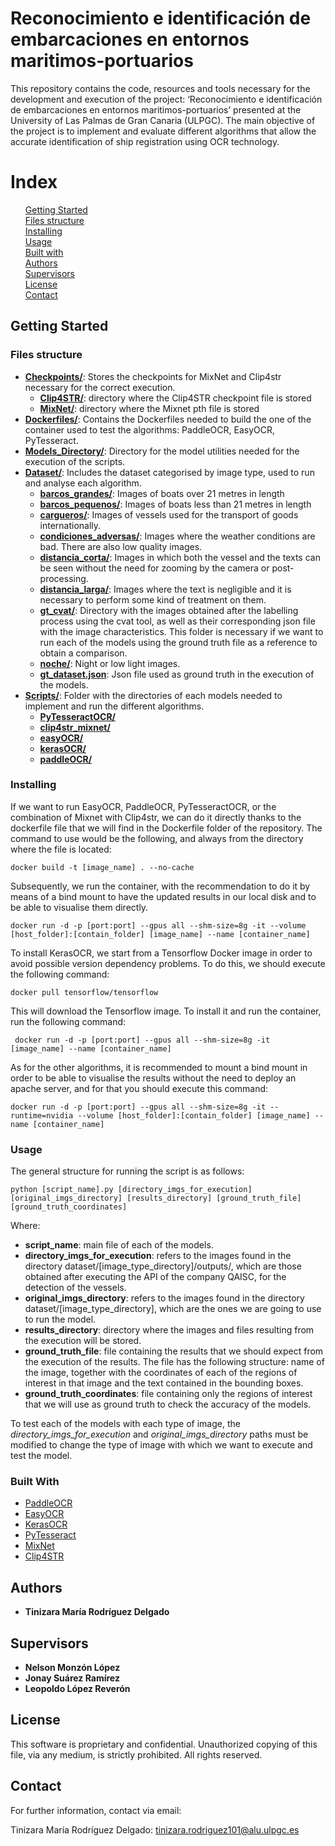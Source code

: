 # Reconocimiento e identificación de embarcaciones en entornos maritimos-portuarios

This repository contains the code, resources and tools necessary for the development and execution of the project: ‘Reconocimiento e identificación de embarcaciones en entornos maritimos-portuarios’ presented at the University of Las Palmas de Gran Canaria (ULPGC).
The main objective of the project is to implement and evaluate different algorithms that allow the accurate identification of ship registration using OCR technology.


# Index
<ul style="list-style-type: none;">
  <li style="list-style-type: none;"><strong></strong><a href="#2">Getting Started</a></li>
  <li style="list-style-type: none;"><strong></strong><a href="#3">Files structure</a></li>
  <li style="list-style-type: none;"><strong></strong><a href="#4">Installing</a></li>
  <li style="list-style-type: none;"><strong></strong><a href="#5">Usage</a></li>
  <li style="list-style-type: none;"><strong></strong><a href="#6">Built with</a></li>
  <li style="list-style-type: none;"><strong></strong><a href="#7">Authors</a></li
  <li style="list-style-type: none;"><strong></strong><a href="#8">Supervisors</a></li>
  <li style="list-style-type: none;"><strong></strong><a href="#9">License</a></li>
  <li style="list-style-type: none;"><strong></strong><a href="#10">Contact</a></li>
</ul>


## Getting Started <div id="2" />

### Files structure <div id="3" />

- [**Checkpoints/**](https://github.com/TinizaraRodriguez/Reconocimiento-e-identificacion-de-embarcaciones-en-entornos-maritimo-portuarios/tree/main/Checkpoints): Stores the checkpoints for MixNet and Clip4str necessary for the correct execution.
    - [**Clip4STR/**](https://github.com/TinizaraRodriguez/Reconocimiento-e-identificacion-de-embarcaciones-en-entornos-maritimo-portuarios/tree/main/Checkpoints/Clip4STR): directory where the Clip4STR checkpoint file is stored
    - [**MixNet/**](https://github.com/TinizaraRodriguez/Reconocimiento-e-identificacion-de-embarcaciones-en-entornos-maritimo-portuarios/tree/main/Checkpoints/MixNet): directory where the Mixnet pth file is stored
- [**Dockerfiles/**](https://github.com/TinizaraRodriguez/Reconocimiento-e-identificacion-de-embarcaciones-en-entornos-maritimo-portuarios/tree/main/Dockerfiles): Contains the Dockerfiles needed to build the one of the container used to test the algorithms: PaddleOCR, EasyOCR, PyTesseract.
- [**Models_Directory/**](https://github.com/TinizaraRodriguez/Reconocimiento-e-identificacion-de-embarcaciones-en-entornos-maritimo-portuarios/tree/main/Models_Directory): Directory for the model utilities needed for the execution of the scripts.
- [**Dataset/**](https://github.com/TinizaraRodriguez/Reconocimiento-e-identificacion-de-embarcaciones-en-entornos-maritimo-portuarios/tree/main/dataset): Includes the dataset categorised by image type, used to run and analyse each algorithm.
    - [**barcos_grandes/**](https://github.com/TinizaraRodriguez/Reconocimiento-e-identificacion-de-embarcaciones-en-entornos-maritimo-portuarios/tree/main/dataset/barcos_grandes): Images of boats over 21 metres in length
    - [**barcos_pequenos/**](https://github.com/TinizaraRodriguez/Reconocimiento-e-identificacion-de-embarcaciones-en-entornos-maritimo-portuarios/tree/main/dataset/barcos_pequenos): Images of boats less than 21 metres in length
    - [**cargueros/**](https://github.com/TinizaraRodriguez/Reconocimiento-e-identificacion-de-embarcaciones-en-entornos-maritimo-portuarios/tree/main/dataset/cargueros): Images of vessels used for the transport of goods internationally.
    - [**condiciones_adversas/**](https://github.com/TinizaraRodriguez/Reconocimiento-e-identificacion-de-embarcaciones-en-entornos-maritimo-portuarios/tree/main/dataset/condiciones_adversas): Images where the weather conditions are bad. There are also low quality images.
    - [**distancia_corta/**](https://github.com/TinizaraRodriguez/Reconocimiento-e-identificacion-de-embarcaciones-en-entornos-maritimo-portuarios/tree/main/dataset/distancia_corta): Images in which both the vessel and the texts can be seen without the need for zooming by the camera or post-processing.
    - [**distancia_larga/**](https://github.com/TinizaraRodriguez/Reconocimiento-e-identificacion-de-embarcaciones-en-entornos-maritimo-portuarios/tree/main/dataset/distancia_larga): Images where the text is negligible and it is necessary to perform some kind of treatment on them.
    - [**gt_cvat/**](https://github.com/TinizaraRodriguez/Reconocimiento-e-identificacion-de-embarcaciones-en-entornos-maritimo-portuarios/tree/main/dataset/gt_cvat): Directory with the images obtained after the labelling process using the cvat tool, as well as their corresponding json file with the image characteristics. This folder is necessary if we want to run each of the models using the ground truth file as a reference to obtain a comparison.
    - [**noche/**](https://github.com/TinizaraRodriguez/Reconocimiento-e-identificacion-de-embarcaciones-en-entornos-maritimo-portuarios/tree/main/dataset/noche): Night or low light images.
    - [**gt_dataset.json**](https://github.com/TinizaraRodriguez/Reconocimiento-e-identificacion-de-embarcaciones-en-entornos-maritimo-portuarios/blob/main/dataset/gt_dataset.json): Json file used as ground truth in the execution of the models.
- [**Scripts/**](https://github.com/TinizaraRodriguez/Reconocimiento-e-identificacion-de-embarcaciones-en-entornos-maritimo-portuarios/tree/main/scripts): Folder with the directories of each models needed to implement and run the different algorithms.
    - [**PyTesseractOCR/**](https://github.com/TinizaraRodriguez/Reconocimiento-e-identificacion-de-embarcaciones-en-entornos-maritimo-portuarios/tree/main/scripts/PyTesseractOCR)
    - [**clip4str_mixnet/**](https://github.com/TinizaraRodriguez/Reconocimiento-e-identificacion-de-embarcaciones-en-entornos-maritimo-portuarios/tree/main/scripts/clip4str_mixnet)
    - [**easyOCR/**](https://github.com/TinizaraRodriguez/Reconocimiento-e-identificacion-de-embarcaciones-en-entornos-maritimo-portuarios/tree/main/scripts/easyOCR)
    - [**kerasOCR/**](https://github.com/TinizaraRodriguez/Reconocimiento-e-identificacion-de-embarcaciones-en-entornos-maritimo-portuarios/tree/main/scripts/kerasOCR)
    - [**paddleOCR/**](https://github.com/TinizaraRodriguez/Reconocimiento-e-identificacion-de-embarcaciones-en-entornos-maritimo-portuarios/tree/main/scripts/paddleOCR)



### Installing <div id="4" />
If we want to run EasyOCR, PaddleOCR, PyTesseractOCR, or the combination of Mixnet with Clip4str, we can do it directly thanks to the dockerfile file that we will find in the Dockerfile folder of the repository. The command to use would be the following, and always from the directory where the file is located:

```docker build -t [image_name] . --no-cache```

Subsequently, we run the container, with the recommendation to do it by means of a bind mount to have the updated results in our local disk and to be able to visualise them directly.

```docker run -d -p [port:port] --gpus all --shm-size=8g -it --volume [host_folder]:[contain_folder] [image_name] --name [container_name] ```


To install KerasOCR, we start from a Tensorflow Docker image in order to avoid possible version dependency problems. To do this, we should execute the following command: 

 ```docker pull tensorflow/tensorflow```

This will download the Tensorflow image. To install it and run the container, run the following command:

 ``` docker run -d -p [port:port] --gpus all --shm-size=8g -it [image_name] --name [container_name]```

As for the other algorithms, it is recommended to mount a bind mount in order to be able to visualise the results without the need to deploy an apache server, and for that you should execute this command: 

   ```docker run -d -p [port:port] --gpus all --shm-size=8g -it --runtime=nvidia --volume [host_folder]:[contain_folder] [image_name] --name [container_name]```


### Usage <div id="5" />

The general structure for running the script is as follows:

```python [script_name].py [directory_imgs_for_execution] [original_imgs_directory] [results_directory] [ground_truth_file] [ground_truth_coordinates]```

Where:
- **script_name**: main file of each of the models. 
- **directory_imgs_for_execution**:  refers to the images found in the directory dataset/[image_type_directory]/outputs/, which are those obtained after executing the API of the company QAISC, for the detection of the vessels.
- **original_imgs_directory**: refers to the images found in the directory dataset/[image_type_directory], which are the ones we are going to use to run the model.
- **results_directory**: directory where the images and files resulting from the execution will be stored. 
- **ground_truth_file**: file containing the results that we should expect from the execution of the results. The file has the following structure: name of the image, together with the coordinates of each of the regions of interest in that image and the text contained in the bounding boxes.
- **ground_truth_coordinates**: file containing only the regions of interest that we will use as ground truth to check the accuracy of the models.

To test each of the models with each type of image, the _directory_imgs_for_execution_ and _original_imgs_directory_ paths must be modified to change the type of image with which we want to execute and test the model.



### Built With <div id="6" />

* [PaddleOCR](https://github.com/PaddlePaddle/PaddleOCR)
* [EasyOCR](https://github.com/JaidedAI/EasyOCR)
* [KerasOCR](https://github.com/faustomorales/keras-ocr) 
* [PyTesseract](https://github.com/h/pytesseract) 
* [MixNet](https://github.com/D641593/MixNet) 
* [Clip4STR](https://github.com/VamosC/CLIP4STR) 


## Authors <div id="7" />

* **Tinizara María Rodríguez Delgado**


## Supervisors <div id="8" />
* **Nelson Monzón López**
* **Jonay Suárez Ramírez**
* **Leopoldo López Reverón**

## License <div id="9" />
This software is proprietary and confidential. Unauthorized copying of this file, via any medium, is strictly prohibited. All rights reserved.

## Contact <div id="10" />
For further information, contact via email:

Tinizara María Rodríguez Delgado: tinizara.rodriguez101@alu.ulpgc.es
